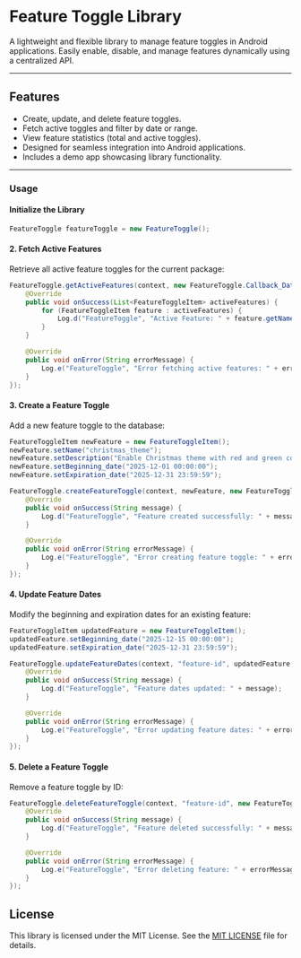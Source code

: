 # **Feature Toggle Library**

A lightweight and flexible library to manage feature toggles in Android applications. Easily enable, disable, and manage features dynamically using a centralized API.

---

## **Features**
- Create, update, and delete feature toggles.
- Fetch active toggles and filter by date or range.
- View feature statistics (total and active toggles).
- Designed for seamless integration into Android applications.
- Includes a demo app showcasing library functionality.

---

### **Usage**

#### **Initialize the Library**
```java
FeatureToggle featureToggle = new FeatureToggle();
```

#### **2. Fetch Active Features**
Retrieve all active feature toggles for the current package:

```java
FeatureToggle.getActiveFeatures(context, new FeatureToggle.Callback_Data<List<FeatureToggleItem>>() {
    @Override
    public void onSuccess(List<FeatureToggleItem> activeFeatures) {
        for (FeatureToggleItem feature : activeFeatures) {
            Log.d("FeatureToggle", "Active Feature: " + feature.getName());
        }
    }

    @Override
    public void onError(String errorMessage) {
        Log.e("FeatureToggle", "Error fetching active features: " + errorMessage);
    }
});
```

#### **3. Create a Feature Toggle**
Add a new feature toggle to the database:

```java
FeatureToggleItem newFeature = new FeatureToggleItem();
newFeature.setName("christmas_theme");
newFeature.setDescription("Enable Christmas theme with red and green colors.");
newFeature.setBeginning_date("2025-12-01 00:00:00");
newFeature.setExpiration_date("2025-12-31 23:59:59");

FeatureToggle.createFeatureToggle(context, newFeature, new FeatureToggle.Callback_Data<String>() {
    @Override
    public void onSuccess(String message) {
        Log.d("FeatureToggle", "Feature created successfully: " + message);
    }

    @Override
    public void onError(String errorMessage) {
        Log.e("FeatureToggle", "Error creating feature toggle: " + errorMessage);
    }
});
```

#### **4. Update Feature Dates**
Modify the beginning and expiration dates for an existing feature:

```java
FeatureToggleItem updatedFeature = new FeatureToggleItem();
updatedFeature.setBeginning_date("2025-12-15 00:00:00");
updatedFeature.setExpiration_date("2025-12-31 23:59:59");

FeatureToggle.updateFeatureDates(context, "feature-id", updatedFeature, new FeatureToggle.Callback_Data<String>() {
    @Override
    public void onSuccess(String message) {
        Log.d("FeatureToggle", "Feature dates updated: " + message);
    }

    @Override
    public void onError(String errorMessage) {
        Log.e("FeatureToggle", "Error updating feature dates: " + errorMessage);
    }
});
```

#### **5. Delete a Feature Toggle**
Remove a feature toggle by ID:

```java
FeatureToggle.deleteFeatureToggle(context, "feature-id", new FeatureToggle.Callback_Data<String>() {
    @Override
    public void onSuccess(String message) {
        Log.d("FeatureToggle", "Feature deleted successfully: " + message);
    }

    @Override
    public void onError(String errorMessage) {
        Log.e("FeatureToggle", "Error deleting feature: " + errorMessage);
    }
});
```

## License

This library is licensed under the MIT License. See the [MIT LICENSE](License) file for details.




